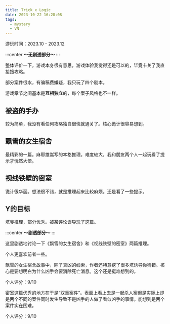 ```yaml
---
title: Trick x Logic
date: 2023-10-22 16:28:08
tags:
  - mystery
  - VN
---
```


游玩时间：2023.10 - 2023.12

:::center
**～无剧透部分～**
:::

整体评价一下，游戏本身很有意思，游戏体验我觉得还是可以的，毕竟卡关了我直接搜攻略。

部分案件很水，有骗稿费嫌疑，我只玩了四个剧本。

游戏章节之间基本是**互相独立**的，每个案子风格也不一样。

## 被盗的手办

较为简单，我没有看任何攻略独自很快就通关了。核心诡计很容易想到。

## 飘雪的女生宿舍

最精彩的一篇。麻耶雄嵩写的本格推理。难度较大，我和朋友两个人一起玩看了提示才恍然大悟。

## 视线铁壁的密室

诡计很华丽。想法很不错，就是推理起来比较麻烦。还是看了一些提示。

## Y的目标

坑爹推理，部分优秀。被某评论误导玩了这篇。


:::center
**～剧透部分～**
:::

这里剧透地讨论一下《飘雪的女生宿舍》和《视线铁壁的密室》两篇推理。

个人更喜欢前者一些。

飘雪的女生宿舍故事中，除了真凶的线索，作者还特意挖了很多坑诱导你猜错。核心是要想明白为什么凶手会要消除死亡消息。这个还是挺难想到的。

个人评分：9/10

密室这篇优秀的地方在于是“双重案件”。表面上看上去是一起杀人案但是实际上却是两个不同的案件同时发生导致不是凶手的人做了看似凶手的事情。能想到是两个案件实在困难。

个人评分：9/10
